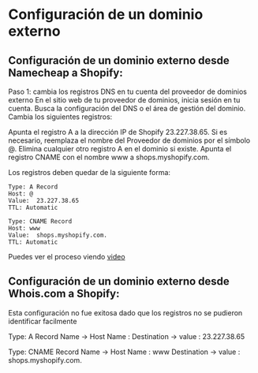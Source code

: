 # Configuración de un dominio externo

## Configuración de un dominio externo desde Namecheap a Shopify:

Paso 1: cambia los registros DNS en tu cuenta del proveedor de dominios externo
En el sitio web de tu proveedor de dominios, inicia sesión en tu cuenta.
Busca la configuración del DNS o el área de gestión del dominio.
Cambia los siguientes registros:

Apunta el registro A a la dirección IP de Shopify 23.227.38.65.
Si es necesario, reemplaza el nombre del Proveedor de dominios por el símbolo @.
Elimina cualquier otro registro A en el dominio si existe.
Apunta el registro CNAME con el nombre www a shops.myshopify.com.

Los registros deben quedar de la siguiente forma:
```
Type: A Record
Host: @
Value: 	23.227.38.65
TTL: Automatic

Type: CNAME Record
Host: www
Value: 	shops.myshopify.com.
TTL: Automatic
```
Puedes ver el proceso viendo [video](https://www.youtube.com/watch?v=Pa7yLhCtJ8c&t=123s)

## Configuración de un dominio externo desde Whois.com a Shopify:
Esta configuración no fue exitosa dado que los registros no se pudieron identificar facilmente

Type: A Record
Name -> Host Name     : 
Destination -> value  : 23.227.38.65

Type: CNAME Record
Name -> Host Name     : www
Destination -> value  : shops.myshopify.com.
